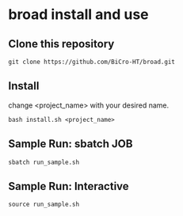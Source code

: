# broad install and use

## Clone this repository

```shell
git clone https://github.com/BiCro-HT/broad.git
```

## Install

change <project_name> with your desired name.

```shell
bash install.sh <project_name>
```

## Sample Run: sbatch JOB

```shell
sbatch run_sample.sh
```

## Sample Run: Interactive

```shell
source run_sample.sh
```